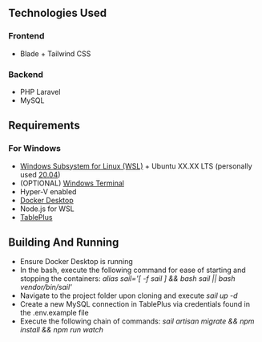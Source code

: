 ## Technologies Used
### Frontend
- Blade + Tailwind CSS
### Backend
- PHP Laravel
- MySQL

## Requirements
### For Windows
- [Windows Subsystem for Linux (WSL)](https://docs.microsoft.com/en-us/windows/wsl/install) + Ubuntu XX.XX LTS (personally used [20.04](https://apps.microsoft.com/store/detail/ubuntu-20044-lts/9MTTCL66CPXJ))
- (OPTIONAL) [Windows Terminal](https://apps.microsoft.com/store/detail/windows-terminal/9N0DX20HK701?hl=en-us&gl=US)
- Hyper-V enabled
- [Docker Desktop](https://www.docker.com/products/docker-desktop/)
- Node.js for WSL
- [TablePlus](https://tableplus.com/)

## Building And Running
- Ensure Docker Desktop is running
- In the bash, execute the following command for ease of starting and stopping the containers: *alias sail='[ -f sail ] && bash sail || bash vendor/bin/sail'*
- Navigate to the project folder upon cloning and execute *sail up -d*
- Create a new MySQL connection in TablePlus via credentials found in the .env.example file
- Execute the following chain of commands: *sail artisan migrate && npm install && npm run watch*

